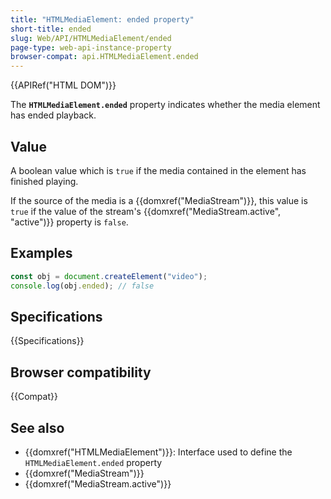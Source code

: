 ```yaml
---
title: "HTMLMediaElement: ended property"
short-title: ended
slug: Web/API/HTMLMediaElement/ended
page-type: web-api-instance-property
browser-compat: api.HTMLMediaElement.ended
---
```


{{APIRef("HTML DOM")}}

The **`HTMLMediaElement.ended`** property indicates whether the media
element has ended playback.

## Value

A boolean value which is `true` if the media contained in the
element has finished playing.

If the source of the media is a {{domxref("MediaStream")}}, this value is
`true` if the value of the stream's {{domxref("MediaStream.active",
  "active")}} property is `false`.

## Examples

```js
const obj = document.createElement("video");
console.log(obj.ended); // false
```

## Specifications

{{Specifications}}

## Browser compatibility

{{Compat}}

## See also

- {{domxref("HTMLMediaElement")}}: Interface used to define the `HTMLMediaElement.ended` property
- {{domxref("MediaStream")}}
- {{domxref("MediaStream.active")}}
